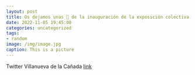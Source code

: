 ```yaml
---
layout: post
title: Os dejamos unas 📸 de la inauguración de la exposición colectiva “Mitologías”. Se podrá visitar hasta el 2 de diciembre en el C. ...
date: 2022-11-05 19:45:08
categories: uncategorized
tags:
- random
image: /img/image.jpg
caption: This is a picture
---
```

Twitter Villanueva de la Cañada [link](https://twitter.com/AytoVDLCanada/status/1588617037156581376)

